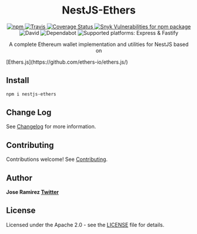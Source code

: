 <h1 align="center">NestJS-Ethers</h1>

<p align="center">
  <a href="https://www.npmjs.com/package/nestjs-ethers">
    <img alt="npm" src="https://img.shields.io/npm/v/nestjs-ethers" />
  </a>
  <a href="https://travis-ci.com/github/jarcodallo/nestjs-ethers">
    <img alt="Travis" src="https://api.travis-ci.com/jarcodallo/nestjs-ethers.svg?branch=main" />
  </a>
  <a href='https://coveralls.io/github/jarcodallo/nestjs-ethers?branch=main'>
    <img src='https://coveralls.io/repos/github/jarcodallo/nestjs-ethers/badge.svg?branch=main' alt='Coverage Status' />
  </a>
  <a href="https://snyk.io/test/github/jarcodallo/nestjs-ethers">
    <img alt="Snyk Vulnerabilities for npm package" src="https://img.shields.io/snyk/vulnerabilities/npm/nestjs-ethers" />
  </a>
  <img alt="David" src="https://img.shields.io/david/jarcodallo/nestjs-ethers">
  <img alt="Dependabot" src="https://badgen.net/dependabot/jarcodallo/nestjs-ethers/?icon=dependabot">
  <img alt="Supported platforms: Express & Fastify" src="https://img.shields.io/badge/platforms-Express%20%26%20Fastify-green" />
</p>

<p align="center">A complete Ethereum wallet implementation and utilities for NestJS based on </p> [Ethers.js](https://github.com/ethers-io/ethers.js/)

## Install

```sh
npm i nestjs-ethers
```

## Change Log

See [Changelog](CHANGELOG.md) for more information.

## Contributing

Contributions welcome! See [Contributing](CONTRIBUTING.md).

## Author

**Jose Ramirez [Twitter](https://twitter.com/jarcodallo)**

## License

Licensed under the Apache 2.0 - see the [LICENSE](LICENSE) file for details.